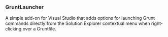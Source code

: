 ### GruntLauncher ###

A simple add-on for Visual Studio that adds options for launching Grunt commands directly from the Solution Explorer contextual menu when right-clicking over a Gruntfile.
